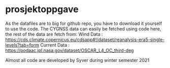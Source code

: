 # prosjektoppgave

As the datafiles are to big for github repo, you have to download it yourself to use the code.
The CYGNSS data can easily be fetched using code here,
the rest of the data are fetch from:
Wind Data : https://cds.climate.copernicus.eu/cdsapp#!/dataset/reanalysis-era5-single-levels?tab=form
Current Data : https://podaac.jpl.nasa.gov/dataset/OSCAR_L4_OC_third-deg

Almost all code are developed by Syver during winter semester 2021
